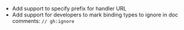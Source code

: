 - Add support to specify prefix for handler URL
- Add support for developers to mark binding types to ignore in doc comments: `// gh:ignore`

